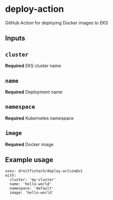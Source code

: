 # deploy-action

GitHub Action for deploying Docker images to EKS

## Inputs

## `cluster`

**Required** EKS cluster name

## `name`

**Required** Deployment name

## `namespace`

**Required** Kubernetes namespace

## `image`

**Required** Docker image

## Example usage

```
uses: droitfintech/deploy-action@v1
with:
  cluster: 'my-cluster'
  name: 'hello-world'
  namespace: 'default'
  image: 'hello-world'
```
